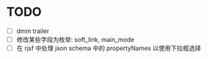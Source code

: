 # TODO

- [ ] dmm trailer
- [ ] 修改某些字段为枚举: soft_link, main_mode
- [ ] 在 rjsf 中处理 json schema 中的 propertyNames 以使用下拉框选择
